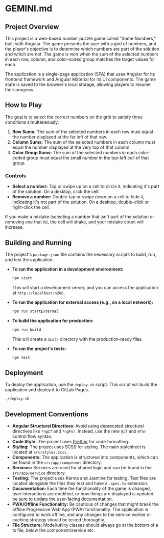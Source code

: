 # GEMINI.md

## Project Overview

This project is a web-based number puzzle game called "Some Numbers," built with Angular. The game presents the user with a grid of numbers, and the player's objective is to determine which numbers are part of the solution and which are not. The game is won when the sum of the selected numbers in each row, column, and color-coded group matches the target values for each.

The application is a single-page application (SPA) that uses Angular for its frontend framework and Angular Material for its UI components. The game state is saved to the browser's local storage, allowing players to resume their progress.

## How to Play

The goal is to select the correct numbers on the grid to satisfy three conditions simultaneously:

1.  **Row Sums:** The sum of the selected numbers in each row must equal the number displayed at the far left of that row.
2.  **Column Sums:** The sum of the selected numbers in each column must equal the number displayed at the very top of that column.
3.  **Color Group Sums:** The sum of the selected numbers in each color-coded group must equal the small number in the top-left cell of that group.

### Controls

-   **Select a number:** Tap or swipe up on a cell to circle it, indicating it's part of the solution. On a desktop, click the cell.
-   **Remove a number:** Double-tap or swipe down on a cell to hide it, indicating it's not part of the solution. On a desktop, double-click or right-click the cell.

If you make a mistake (selecting a number that isn't part of the solution or removing one that is), the cell will shake, and your mistake count will increase.

## Building and Running

The project's `package.json` file contains the necessary scripts to build, run, and test the application.

-   **To run the application in a development environment:**
    ```bash
    npm start
    ```
    This will start a development server, and you can access the application at `http://localhost:4200`.

-   **To run the application for external access (e.g., on a local network):**
    ```bash
    npm run startExternal
    ```

-   **To build the application for production:**
    ```bash
    npm run build
    ```
    This will create a `dist/` directory with the production-ready files.

-   **To run the project's tests:**
    ```bash
    npm test
    ```

## Deployment

To deploy the application, use the `deploy.sh` script. This script will build the application and deploy it to GitLab Pages.

```bash
./deploy.sh
```

## Development Conventions

-   **Angular Structural Directives**: Avoid using deprecated structural directives like `*ngIf` and `*ngFor`. Instead, use the new `@if` and `@for` control flow syntax.
-   **Code Style:** The project uses [Prettier](https://prettier.io/) for code formatting.
-   **Styling:** The project uses SCSS for styling. The main stylesheet is located at `src/styles.scss`.
-   **Components:** The application is structured into components, which can be found in the `src/app/component` directory.
-   **Services:** Services are used for shared logic and can be found in the `src/app/service` directory.
-   **Testing:** The project uses Karma and Jasmine for testing. Test files are located alongside the files they test and have a `.spec.ts` extension.
-   **Documentation:** Each time the functionality of the game is changed, user interactions are modified, or how things are displayed is updated, be sure to update the user-facing documentation.
-   **PWA/Offline Functionality:** Be cautious of changes that might break the offline Progressive Web App (PWA) functionality. The application is configured to work offline, and any changes to the service worker or caching strategy should be tested thoroughly.
-   **File Structure:** Model/utility classes should always go at the bottom of a ts file, below the component/service etc.